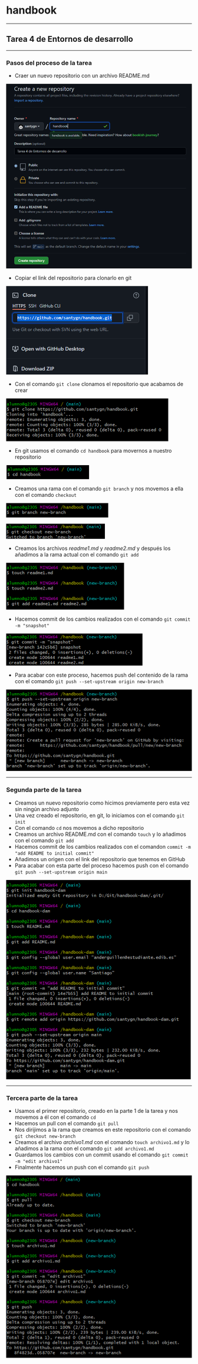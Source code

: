 # handbook
***
## Tarea 4 de Entornos de desarrollo
***
### Pasos del proceso de la tarea

- Craer un nuevo repositorio con un archivo README.md

![create repository](https://github.com/santygn/handbook/blob/3d1138035bde2080ff21bcc1e202dca6ab98966f/multimedia/1.png)

- Copiar el link del repositorio para clonarlo en git

![clone](https://github.com/santygn/handbook/blob/3d1138035bde2080ff21bcc1e202dca6ab98966f/multimedia/2.png)

- Con el comando `git clone` clonamos el repositorio que acabamos de crear

![clone](https://github.com/santygn/handbook/blob/3d1138035bde2080ff21bcc1e202dca6ab98966f/multimedia/3.png)

- En git usamos el comando `cd handbook` para movernos a nuestro repositorio

![cd](https://github.com/santygn/handbook/blob/3d1138035bde2080ff21bcc1e202dca6ab98966f/multimedia/4.png)

- Creamos una rama con el comando `git branch` y nos movemos a ella con el comando `checkout`

![create branch](https://github.com/santygn/handbook/blob/3d1138035bde2080ff21bcc1e202dca6ab98966f/multimedia/5.png)

![use branch](https://github.com/santygn/handbook/blob/3d1138035bde2080ff21bcc1e202dca6ab98966f/multimedia/6.png)

- Creamos los archivos *readme1.md* y *readme2.md* y después los añadimos a la rama actual con el comando `git add`

![add files](https://github.com/santygn/handbook/blob/3d1138035bde2080ff21bcc1e202dca6ab98966f/multimedia/7.png)

- Hacemos commit de los cambios realizados con el comando `git commit -m "snapshot"`

![commit](https://github.com/santygn/handbook/blob/3d1138035bde2080ff21bcc1e202dca6ab98966f/multimedia/8.png)

- Para acabar con este proceso, hacemos push del contenido de la rama con el comando `git push --set-upstream origin new-branch`

![push](https://github.com/santygn/handbook/blob/3d1138035bde2080ff21bcc1e202dca6ab98966f/multimedia/9.png)
***
### Segunda parte de la tarea
- Creamos un nuevo repositorio como hicimos previamente pero esta vez sin ningún archivo adjunto
- Una vez creado el repositorio, en git, lo iniciamos con el comando `git init`
- Con el comando `cd` nos movemos a dicho repositorio
- Creamos un archivo README.md con el comando `touch` y lo añadimos con el comando `git add`
- Hacemos commit de los cambios realizados con el comandon `commit -m "add README to initial commit"`
- Añadimos un origen con el link del repositorio que tenemos en GitHub
- Para acabar con esta parte del proceso hacemos push con el comando `git push --set-upstream origin main`

![parte 2](https://github.com/santygn/handbook/blob/3d1138035bde2080ff21bcc1e202dca6ab98966f/multimedia/10.png)
***
### Tercera parte de la tarea
- Usamos el primer repositorio, creado en la parte 1 de la tarea y nos movemos a él con el comando `cd`
- Hacemos un pull con el comando `git pull`
- Nos dirijimos a la rama que creamos en este repositorio con el comando `git checkout new-branch`
- Creamos el archivo *archivo1.md* con el comando `touch archivo1.md` y lo añadimos a la rama con el comando `git add archivo1.md`
- Guardamos los cambios con un commit usando el comando `git commit -m "edit archivo1"`
- Finalmente hacemos un push con el comando `git push`

![parte 3](https://github.com/santygn/handbook/blob/3d1138035bde2080ff21bcc1e202dca6ab98966f/multimedia/11.png)
